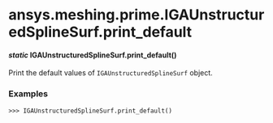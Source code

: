 # ansys.meshing.prime.IGAUnstructuredSplineSurf.print_default



#### *static* IGAUnstructuredSplineSurf.print_default()

Print the default values of `IGAUnstructuredSplineSurf` object.

### Examples

```pycon
>>> IGAUnstructuredSplineSurf.print_default()
```

<!-- !! processed by numpydoc !! -->
